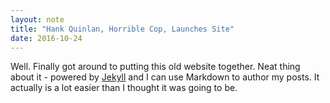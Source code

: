 ```yaml
---
layout: note
title: "Hank Quinlan, Horrible Cop, Launches Site"
date: 2016-10-24
---
```


Well. Finally got around to putting this old website together. Neat thing about it - powered by [Jekyll](http://jekyllrb.com) and I can use Markdown to author my posts. It actually is a lot easier than I thought it was going to be.
